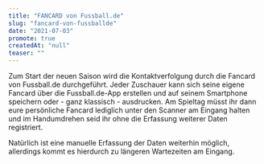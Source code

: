 ```yaml
---
title: "FANCARD von Fussball.de"
slug: "fancard-von-fussballde"
date: "2021-07-03"
promote: true
createdAt: "null"
teaser: ""
---
```

Zum Start der neuen Saison wird die Kontaktverfolgung durch die Fancard von Fussball.de durchgeführt. Jeder Zuschauer kann sich seine eigene Fancard über die Fussball.de-App erstellen und auf seinem Smartphone speichern oder - ganz klassisch - ausdrucken. Am Spieltag müsst ihr dann eure persönliche Fancard lediglich unter den Scanner am Eingang halten und im Handumdrehen seid ihr ohne die Erfassung weiterer Daten registriert.


Natürlich ist eine manuelle Erfassung der Daten weiterhin möglich, allerdings kommt es hierdurch zu längeren Wartezeiten am Eingang.

